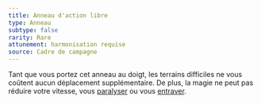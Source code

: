 ```yaml
---
title: Anneau d'action libre
type: Anneau
subtype: false
rarity: Rare
attunement: harmonisation requise
source: Cadre de campagne
---
```

Tant que vous portez cet anneau au doigt, les terrains difficiles ne vous coûtent aucun déplacement supplémentaire. De plus, la magie ne peut pas réduire votre vitesse, vous [paralyser](/gerer-la-sante-du-personnage/#paralyse) ou vous [entraver](/gerer-la-sante-du-personnage/#entrave).
